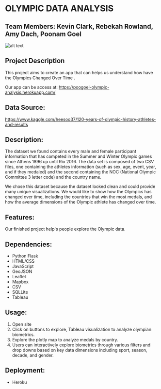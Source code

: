 # OLYMPIC DATA ANALYSIS 

## Team Members: Kevin Clark, Rebekah Rowland, Amy Dach, Poonam Goel

![alt text](https://stillmed.olympic.org/media/Images/OlympicOrg/IOC/The_Organisation/The-Olympic-Rings/Olympic_rings_TM_c_IOC_All_rights_reserved_1.jpg?interpolation=lanczos-none&resize=1400:*)

## Project Description

This project aims to create an app that can helps us understand how have the Olympics Changed Over Time .

Our app can be access at: https://poogoel-olympic-analysis.herokuapp.com/

## Data Source:
https://www.kaggle.com/heesoo37/120-years-of-olympic-history-athletes-and-results 

## Description:
The dataset we found contains every male and female participant information that has competed in the Summer and Winter Olympic games since Athens 1896 up until Rio 2016. The data set is composed of two CSV files, one containing the athletes information (such as sex, age, event, year, and if they medaled) and the second containing the NOC (National Olympic Committee 3 letter code) and the country name. 

We chose this dataset because the dataset looked clean and could provide many unique visualizations. We would like to show how the Olympics has changed over time, including the countries that win the most medals, and how the average dimensions of the Olympic athlete has changed over time.

## Features:

Our finished project help's people explore the Olympic data. 

## Dependencies:

* Python Flask 
* HTML/CSS
* JavaScript
* GeoJSON
* Leaflet 
* Mapbox
* CSV
* SQLLite
* Tableau

## Usage:

1. Open site 
2. Click on buttons to explore, Tableau visualization to analyze olympian biometrics.  
3. Explore the plotly map to analyze medals by country.
4. Users can interactively explore biometrics through various filters and drop downs based on key data dimensions including sport, season, decade, and gender.

## Deployment:

* Heroku
